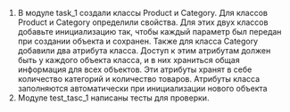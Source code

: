 1) В модуле task_1 создали классы Product и Category. Для классов Product и Category определили свойства.
Для этих двух классов добавьте инициализацию так, чтобы каждый параметр был передан при создании объекта и сохранен.
Также для класса Category добавили два атрибута класса. Доступ к этим атрибутам должен быть у каждого объекта класса,
и в них храниться общая информация для всех объектов. Эти атрибуты хранят в себе количество категорий
и количество товаров. Атрибуты класса заполняются автоматически при инициализации нового объекта
2) Модуле test_tasc_1 написаны тесты для проверки.


